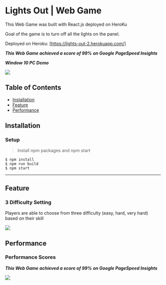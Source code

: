 # Lights Out | Web Game

This Web Game was built with React.js deployed on HeroKu

Goal of the game is to turn off all the lights on the panel.

Deployed on Heroku: [https://lights-out-2.herokuapp.com/]

***This Web Game achieved a score of 99% on Google PageSpeed Insights***

***Window 10 PC Demo***

<img src="https://github.com/jeffylau50/LightsOutGame/blob/master/image/pcDemo.gif"/>


## Table of Contents

- [Installation](#installation)
- [Feature](#feature)
- [Performance](#Performance)

## Installation  
  
### Setup

> Install npm packages and npm start

```shell
$ npm install
$ npm run build
$ npm start

```

---

## Feature


### 3 Difficulty Setting

Players are able to choose from three difficulty (easy, hard, very hard) based on their skill

<img src="https://github.com/jeffylau50/LightsOutGame/blob/master/image/diffDemo.gif"/>


## Performance

### Performance Scores

***This Web Game achieved a score of 99% on Google PageSpeed Insights***

<img src="https://github.com/jeffylau50/LightsOutGame/blob/master/image/score1.PNG"/>
